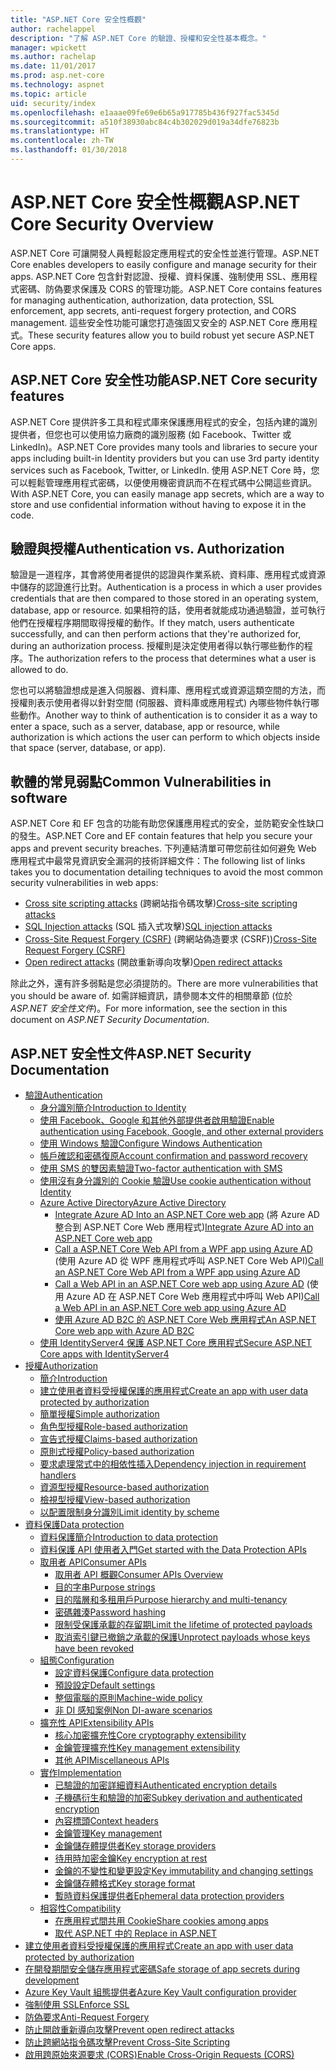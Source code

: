 ```yaml
---
title: "ASP.NET Core 安全性概觀"
author: rachelappel
description: "了解 ASP.NET Core 的驗證、授權和安全性基本概念。"
manager: wpickett
ms.author: rachelap
ms.date: 11/01/2017
ms.prod: asp.net-core
ms.technology: aspnet
ms.topic: article
uid: security/index
ms.openlocfilehash: e1aaae09fe69e6b65a917785b436f927fac5345d
ms.sourcegitcommit: a510f38930abc84c4b302029d019a34dfe76823b
ms.translationtype: HT
ms.contentlocale: zh-TW
ms.lasthandoff: 01/30/2018
---
```

# <a name="aspnet-core-security-overview"></a><span data-ttu-id="a4d7d-103">ASP.NET Core 安全性概觀</span><span class="sxs-lookup"><span data-stu-id="a4d7d-103">ASP.NET Core Security Overview</span></span>

<span data-ttu-id="a4d7d-104">ASP.NET Core 可讓開發人員輕鬆設定應用程式的安全性並進行管理。</span><span class="sxs-lookup"><span data-stu-id="a4d7d-104">ASP.NET Core enables developers to easily configure and manage security for their apps.</span></span> <span data-ttu-id="a4d7d-105">ASP.NET Core 包含針對認證、授權、資料保護、強制使用 SSL、應用程式密碼、防偽要求保護及 CORS 的管理功能。</span><span class="sxs-lookup"><span data-stu-id="a4d7d-105">ASP.NET Core contains features for managing authentication, authorization, data protection, SSL enforcement, app secrets, anti-request forgery protection, and CORS management.</span></span> <span data-ttu-id="a4d7d-106">這些安全性功能可讓您打造強固又安全的 ASP.NET Core 應用程式。</span><span class="sxs-lookup"><span data-stu-id="a4d7d-106">These security features allow you to build robust yet secure ASP.NET Core apps.</span></span> 

## <a name="aspnet-core-security-features"></a><span data-ttu-id="a4d7d-107">ASP.NET Core 安全性功能</span><span class="sxs-lookup"><span data-stu-id="a4d7d-107">ASP.NET Core security features</span></span>

<span data-ttu-id="a4d7d-108">ASP.NET Core 提供許多工具和程式庫來保護應用程式的安全，包括內建的識別提供者，但您也可以使用協力廠商的識別服務 (如 Facebook、Twitter 或 LinkedIn)。</span><span class="sxs-lookup"><span data-stu-id="a4d7d-108">ASP.NET Core provides many tools and libraries to secure your apps including built-in Identity providers but you can use 3rd party identity services such as Facebook, Twitter, or LinkedIn.</span></span> <span data-ttu-id="a4d7d-109">使用 ASP.NET Core 時，您可以輕鬆管理應用程式密碼，以便使用機密資訊而不在程式碼中公開這些資訊。</span><span class="sxs-lookup"><span data-stu-id="a4d7d-109">With ASP.NET Core, you can easily manage app secrets, which are a way to store and use confidential information without having to expose it in the code.</span></span> 

## <a name="authentication-vs-authorization"></a><span data-ttu-id="a4d7d-110">驗證與授權</span><span class="sxs-lookup"><span data-stu-id="a4d7d-110">Authentication vs. Authorization</span></span>

<span data-ttu-id="a4d7d-111">驗證是一道程序，其會將使用者提供的認證與作業系統、資料庫、應用程式或資源中儲存的認證進行比對。</span><span class="sxs-lookup"><span data-stu-id="a4d7d-111">Authentication is a process in which a user provides credentials that are then compared to those stored in an operating system, database, app or resource.</span></span> <span data-ttu-id="a4d7d-112">如果相符的話，使用者就能成功通過驗證，並可執行他們在授權程序期間取得授權的動作。</span><span class="sxs-lookup"><span data-stu-id="a4d7d-112">If they match, users authenticate successfully, and can then perform actions that they're authorized for, during an authorization process.</span></span> <span data-ttu-id="a4d7d-113">授權則是決定使用者得以執行哪些動作的程序。</span><span class="sxs-lookup"><span data-stu-id="a4d7d-113">The authorization refers to the process that determines what a user is allowed to do.</span></span> 

<span data-ttu-id="a4d7d-114">您也可以將驗證想成是進入伺服器、資料庫、應用程式或資源這類空間的方法，而授權則表示使用者得以針對空間 (伺服器、資料庫或應用程式) 內哪些物件執行哪些動作。</span><span class="sxs-lookup"><span data-stu-id="a4d7d-114">Another way to think of authentication is to consider it as a way to enter a space, such as a server, database, app or resource, while authorization is which actions the user can perform to which objects inside that space (server, database, or app).</span></span>

## <a name="common-vulnerabilities-in-software"></a><span data-ttu-id="a4d7d-115">軟體的常見弱點</span><span class="sxs-lookup"><span data-stu-id="a4d7d-115">Common Vulnerabilities in software</span></span>

<span data-ttu-id="a4d7d-116">ASP.NET Core 和 EF 包含的功能有助您保護應用程式的安全，並防範安全性缺口的發生。</span><span class="sxs-lookup"><span data-stu-id="a4d7d-116">ASP.NET Core and EF contain features that help you secure your apps and prevent security breaches.</span></span> <span data-ttu-id="a4d7d-117">下列連結清單可帶您前往如何避免 Web 應用程式中最常見資訊安全漏洞的技術詳細文件：</span><span class="sxs-lookup"><span data-stu-id="a4d7d-117">The following list of links takes you to documentation detailing techniques to avoid the most common security vulnerabilities in web apps:</span></span>

* <span data-ttu-id="a4d7d-118">[Cross site scripting attacks](https://docs.microsoft.com/aspnet/core/security/cross-site-scripting) (跨網站指令碼攻擊)</span><span class="sxs-lookup"><span data-stu-id="a4d7d-118">[Cross-site scripting attacks](https://docs.microsoft.com/aspnet/core/security/cross-site-scripting)</span></span>
* <span data-ttu-id="a4d7d-119">[SQL Injection attacks](https://docs.microsoft.com/ef/core/querying/raw-sql) (SQL 插入式攻擊)</span><span class="sxs-lookup"><span data-stu-id="a4d7d-119">[SQL injection attacks](https://docs.microsoft.com/ef/core/querying/raw-sql)</span></span>
* <span data-ttu-id="a4d7d-120">[Cross-Site Request Forgery (CSRF)](https://docs.microsoft.com/aspnet/core/security/anti-request-forgery) (跨網站偽造要求 (CSRF))</span><span class="sxs-lookup"><span data-stu-id="a4d7d-120">[Cross-Site Request Forgery (CSRF)](https://docs.microsoft.com/aspnet/core/security/anti-request-forgery)</span></span>
* <span data-ttu-id="a4d7d-121">[Open redirect attacks](https://docs.microsoft.com/aspnet/core/security/preventing-open-redirects) (開啟重新導向攻擊)</span><span class="sxs-lookup"><span data-stu-id="a4d7d-121">[Open redirect attacks](https://docs.microsoft.com/aspnet/core/security/preventing-open-redirects)</span></span>

<span data-ttu-id="a4d7d-122">除此之外，還有許多弱點是您必須提防的。</span><span class="sxs-lookup"><span data-stu-id="a4d7d-122">There are more vulnerabilities that you should be aware of.</span></span> <span data-ttu-id="a4d7d-123">如需詳細資訊，請參閱本文件的相關章節 (位於 *ASP.NET 安全性文件*)。</span><span class="sxs-lookup"><span data-stu-id="a4d7d-123">For more information, see the section in this document on *ASP.NET Security Documentation*.</span></span> 

## <a name="aspnet-security-documentation"></a><span data-ttu-id="a4d7d-124">ASP.NET 安全性文件</span><span class="sxs-lookup"><span data-stu-id="a4d7d-124">ASP.NET Security Documentation</span></span>

*   [<span data-ttu-id="a4d7d-125">驗證</span><span class="sxs-lookup"><span data-stu-id="a4d7d-125">Authentication</span></span>](authentication/index.md)
    *   [<span data-ttu-id="a4d7d-126">身分識別簡介</span><span class="sxs-lookup"><span data-stu-id="a4d7d-126">Introduction to Identity</span></span>](authentication/identity.md)
    *   [<span data-ttu-id="a4d7d-127">使用 Facebook、Google 和其他外部提供者啟用驗證</span><span class="sxs-lookup"><span data-stu-id="a4d7d-127">Enable authentication using Facebook, Google, and other external providers</span></span>](authentication/social/index.md)
    * [<span data-ttu-id="a4d7d-128">使用 Windows 驗證</span><span class="sxs-lookup"><span data-stu-id="a4d7d-128">Configure Windows Authentication</span></span>](authentication/windowsauth.md)
    *   [<span data-ttu-id="a4d7d-129">帳戶確認和密碼復原</span><span class="sxs-lookup"><span data-stu-id="a4d7d-129">Account confirmation and password recovery</span></span>](authentication/accconfirm.md)
    *   [<span data-ttu-id="a4d7d-130">使用 SMS 的雙因素驗證</span><span class="sxs-lookup"><span data-stu-id="a4d7d-130">Two-factor authentication with SMS</span></span>](authentication/2fa.md) 
    *   [<span data-ttu-id="a4d7d-131">使用沒有身分識別的 Cookie 驗證</span><span class="sxs-lookup"><span data-stu-id="a4d7d-131">Use cookie authentication without Identity</span></span>](authentication/cookie.md)
    *   [<span data-ttu-id="a4d7d-132">Azure Active Directory</span><span class="sxs-lookup"><span data-stu-id="a4d7d-132">Azure Active Directory</span></span>](authentication/azure-active-directory/index.md)
        *   <span data-ttu-id="a4d7d-133">[Integrate Azure AD Into an ASP.NET Core web app](https://azure.microsoft.com/documentation/samples/active-directory-dotnet-webapp-openidconnect-aspnetcore/) (將 Azure AD 整合到 ASP.NET Core Web 應用程式)</span><span class="sxs-lookup"><span data-stu-id="a4d7d-133">[Integrate Azure AD into an ASP.NET Core web app](https://azure.microsoft.com/documentation/samples/active-directory-dotnet-webapp-openidconnect-aspnetcore/)</span></span>
        *   <span data-ttu-id="a4d7d-134">[Call a ASP.NET Core Web API from a WPF app using Azure AD](https://azure.microsoft.com/documentation/samples/active-directory-dotnet-native-aspnetcore/) (使用 Azure AD 從 WPF 應用程式呼叫 ASP.NET Core Web API)</span><span class="sxs-lookup"><span data-stu-id="a4d7d-134">[Call an ASP.NET Core Web API from a WPF app using Azure AD](https://azure.microsoft.com/documentation/samples/active-directory-dotnet-native-aspnetcore/)</span></span>
        *   <span data-ttu-id="a4d7d-135">[Call a Web API in an ASP.NET Core web app using Azure AD](https://azure.microsoft.com/documentation/samples/active-directory-dotnet-webapp-webapi-openidconnect-aspnetcore/) (使用 Azure AD 在 ASP.NET Core Web 應用程式中呼叫 Web API)</span><span class="sxs-lookup"><span data-stu-id="a4d7d-135">[Call a Web API in an ASP.NET Core web app using Azure AD](https://azure.microsoft.com/documentation/samples/active-directory-dotnet-webapp-webapi-openidconnect-aspnetcore/)</span></span>
        *   [<span data-ttu-id="a4d7d-136">使用 Azure AD B2C 的 ASP.NET Core Web 應用程式</span><span class="sxs-lookup"><span data-stu-id="a4d7d-136">An ASP.NET Core web app with Azure AD B2C</span></span>](https://azure.microsoft.com/resources/samples/active-directory-b2c-dotnetcore-webapp/)
    *   [<span data-ttu-id="a4d7d-137">使用 IdentityServer4 保護 ASP.NET Core 應用程式</span><span class="sxs-lookup"><span data-stu-id="a4d7d-137">Secure ASP.NET Core apps with IdentityServer4</span></span>](https://identityserver4.readthedocs.io)
*   [<span data-ttu-id="a4d7d-138">授權</span><span class="sxs-lookup"><span data-stu-id="a4d7d-138">Authorization</span></span>](authorization/index.md)
    *   [<span data-ttu-id="a4d7d-139">簡介</span><span class="sxs-lookup"><span data-stu-id="a4d7d-139">Introduction</span></span>](authorization/introduction.md)
    *   [<span data-ttu-id="a4d7d-140">建立使用者資料受授權保護的應用程式</span><span class="sxs-lookup"><span data-stu-id="a4d7d-140">Create an app with user data protected by authorization</span></span>](xref:security/authorization/secure-data)
    *   [<span data-ttu-id="a4d7d-141">簡單授權</span><span class="sxs-lookup"><span data-stu-id="a4d7d-141">Simple authorization</span></span>](authorization/simple.md)
    *   [<span data-ttu-id="a4d7d-142">角色型授權</span><span class="sxs-lookup"><span data-stu-id="a4d7d-142">Role-based authorization</span></span>](authorization/roles.md)
    *   [<span data-ttu-id="a4d7d-143">宣告式授權</span><span class="sxs-lookup"><span data-stu-id="a4d7d-143">Claims-based authorization</span></span>](authorization/claims.md)
    *   [<span data-ttu-id="a4d7d-144">原則式授權</span><span class="sxs-lookup"><span data-stu-id="a4d7d-144">Policy-based authorization</span></span>](authorization/policies.md)
    *   [<span data-ttu-id="a4d7d-145">要求處理常式中的相依性插入</span><span class="sxs-lookup"><span data-stu-id="a4d7d-145">Dependency injection in requirement handlers</span></span>](authorization/dependencyinjection.md)
    *   [<span data-ttu-id="a4d7d-146">資源型授權</span><span class="sxs-lookup"><span data-stu-id="a4d7d-146">Resource-based authorization</span></span>](authorization/resourcebased.md)
    *   [<span data-ttu-id="a4d7d-147">檢視型授權</span><span class="sxs-lookup"><span data-stu-id="a4d7d-147">View-based authorization</span></span>](authorization/views.md)
    *   [<span data-ttu-id="a4d7d-148">以配置限制身分識別</span><span class="sxs-lookup"><span data-stu-id="a4d7d-148">Limit identity by scheme</span></span>](authorization/limitingidentitybyscheme.md)
*   [<span data-ttu-id="a4d7d-149">資料保護</span><span class="sxs-lookup"><span data-stu-id="a4d7d-149">Data protection</span></span>](data-protection/index.md)
    *   [<span data-ttu-id="a4d7d-150">資料保護簡介</span><span class="sxs-lookup"><span data-stu-id="a4d7d-150">Introduction to data protection</span></span>](data-protection/introduction.md)
    *   [<span data-ttu-id="a4d7d-151">資料保護 API 使用者入門</span><span class="sxs-lookup"><span data-stu-id="a4d7d-151">Get started with the Data Protection APIs</span></span>](data-protection/using-data-protection.md)
    *   [<span data-ttu-id="a4d7d-152">取用者 API</span><span class="sxs-lookup"><span data-stu-id="a4d7d-152">Consumer APIs</span></span>](data-protection/consumer-apis/index.md)
        *   [<span data-ttu-id="a4d7d-153">取用者 API 概觀</span><span class="sxs-lookup"><span data-stu-id="a4d7d-153">Consumer APIs Overview</span></span>](data-protection/consumer-apis/overview.md)
        *   [<span data-ttu-id="a4d7d-154">目的字串</span><span class="sxs-lookup"><span data-stu-id="a4d7d-154">Purpose strings</span></span>](data-protection/consumer-apis/purpose-strings.md)
        *   [<span data-ttu-id="a4d7d-155">目的階層和多租用戶</span><span class="sxs-lookup"><span data-stu-id="a4d7d-155">Purpose hierarchy and multi-tenancy</span></span>](data-protection/consumer-apis/purpose-strings-multitenancy.md)
        *   [<span data-ttu-id="a4d7d-156">密碼雜湊</span><span class="sxs-lookup"><span data-stu-id="a4d7d-156">Password hashing</span></span>](data-protection/consumer-apis/password-hashing.md)
        *   [<span data-ttu-id="a4d7d-157">限制受保護承載的存留期</span><span class="sxs-lookup"><span data-stu-id="a4d7d-157">Limit the lifetime of protected payloads</span></span>](data-protection/consumer-apis/limited-lifetime-payloads.md)
        *   [<span data-ttu-id="a4d7d-158">取消索引鍵已撤銷之承載的保護</span><span class="sxs-lookup"><span data-stu-id="a4d7d-158">Unprotect payloads whose keys have been revoked</span></span>](data-protection/consumer-apis/dangerous-unprotect.md)
    *   [<span data-ttu-id="a4d7d-159">組態</span><span class="sxs-lookup"><span data-stu-id="a4d7d-159">Configuration</span></span>](data-protection/configuration/index.md)
        *   [<span data-ttu-id="a4d7d-160">設定資料保護</span><span class="sxs-lookup"><span data-stu-id="a4d7d-160">Configure data protection</span></span>](data-protection/configuration/overview.md)
        *   [<span data-ttu-id="a4d7d-161">預設設定</span><span class="sxs-lookup"><span data-stu-id="a4d7d-161">Default settings</span></span>](data-protection/configuration/default-settings.md)
        *   [<span data-ttu-id="a4d7d-162">整個電腦的原則</span><span class="sxs-lookup"><span data-stu-id="a4d7d-162">Machine-wide policy</span></span>](data-protection/configuration/machine-wide-policy.md)
        *   [<span data-ttu-id="a4d7d-163">非 DI 感知案例</span><span class="sxs-lookup"><span data-stu-id="a4d7d-163">Non DI-aware scenarios</span></span>](data-protection/configuration/non-di-scenarios.md)
    *   [<span data-ttu-id="a4d7d-164">擴充性 API</span><span class="sxs-lookup"><span data-stu-id="a4d7d-164">Extensibility APIs</span></span>](data-protection/extensibility/index.md)
        *   [<span data-ttu-id="a4d7d-165">核心加密擴充性</span><span class="sxs-lookup"><span data-stu-id="a4d7d-165">Core cryptography extensibility</span></span>](data-protection/extensibility/core-crypto.md)
        *   [<span data-ttu-id="a4d7d-166">金鑰管理擴充性</span><span class="sxs-lookup"><span data-stu-id="a4d7d-166">Key management extensibility</span></span>](data-protection/extensibility/key-management.md)
        *   [<span data-ttu-id="a4d7d-167">其他 API</span><span class="sxs-lookup"><span data-stu-id="a4d7d-167">Miscellaneous APIs</span></span>](data-protection/extensibility/misc-apis.md)
    *   [<span data-ttu-id="a4d7d-168">實作</span><span class="sxs-lookup"><span data-stu-id="a4d7d-168">Implementation</span></span>](data-protection/implementation/index.md)
        *   [<span data-ttu-id="a4d7d-169">已驗證的加密詳細資料</span><span class="sxs-lookup"><span data-stu-id="a4d7d-169">Authenticated encryption details</span></span>](data-protection/implementation/authenticated-encryption-details.md)
        *   [<span data-ttu-id="a4d7d-170">子機碼衍生和驗證的加密</span><span class="sxs-lookup"><span data-stu-id="a4d7d-170">Subkey derivation and authenticated encryption</span></span>](data-protection/implementation/subkeyderivation.md)
        *   [<span data-ttu-id="a4d7d-171">內容標頭</span><span class="sxs-lookup"><span data-stu-id="a4d7d-171">Context headers</span></span>](data-protection/implementation/context-headers.md)
        *   [<span data-ttu-id="a4d7d-172">金鑰管理</span><span class="sxs-lookup"><span data-stu-id="a4d7d-172">Key management</span></span>](data-protection/implementation/key-management.md)
        *   [<span data-ttu-id="a4d7d-173">金鑰儲存體提供者</span><span class="sxs-lookup"><span data-stu-id="a4d7d-173">Key storage providers</span></span>](data-protection/implementation/key-storage-providers.md)
        *   [<span data-ttu-id="a4d7d-174">待用時加密金鑰</span><span class="sxs-lookup"><span data-stu-id="a4d7d-174">Key encryption at rest</span></span>](data-protection/implementation/key-encryption-at-rest.md)
        *   [<span data-ttu-id="a4d7d-175">金鑰的不變性和變更設定</span><span class="sxs-lookup"><span data-stu-id="a4d7d-175">Key immutability and changing settings</span></span>](data-protection/implementation/key-immutability.md)
        *   [<span data-ttu-id="a4d7d-176">金鑰儲存體格式</span><span class="sxs-lookup"><span data-stu-id="a4d7d-176">Key storage format</span></span>](data-protection/implementation/key-storage-format.md)
        *   [<span data-ttu-id="a4d7d-177">暫時資料保護提供者</span><span class="sxs-lookup"><span data-stu-id="a4d7d-177">Ephemeral data protection providers</span></span>](data-protection/implementation/key-storage-ephemeral.md)
    *   [<span data-ttu-id="a4d7d-178">相容性</span><span class="sxs-lookup"><span data-stu-id="a4d7d-178">Compatibility</span></span>](data-protection/compatibility/index.md)
        *   [<span data-ttu-id="a4d7d-179">在應用程式間共用 Cookie</span><span class="sxs-lookup"><span data-stu-id="a4d7d-179">Share cookies among apps</span></span>](data-protection/compatibility/cookie-sharing.md)
        *   [<span data-ttu-id="a4d7d-180">取代 ASP.NET 中的 <machineKey></span><span class="sxs-lookup"><span data-stu-id="a4d7d-180">Replace <machineKey> in ASP.NET</span></span>](data-protection/compatibility/replacing-machinekey.md)
*   [<span data-ttu-id="a4d7d-181">建立使用者資料受授權保護的應用程式</span><span class="sxs-lookup"><span data-stu-id="a4d7d-181">Create an app with user data protected by authorization</span></span>](xref:security/authorization/secure-data)
*   [<span data-ttu-id="a4d7d-182">在開發期間安全儲存應用程式密碼</span><span class="sxs-lookup"><span data-stu-id="a4d7d-182">Safe storage of app secrets during development</span></span>](app-secrets.md)
*   [<span data-ttu-id="a4d7d-183">Azure Key Vault 組態提供者</span><span class="sxs-lookup"><span data-stu-id="a4d7d-183">Azure Key Vault configuration provider</span></span>](key-vault-configuration.md)
*   [<span data-ttu-id="a4d7d-184">強制使用 SSL</span><span class="sxs-lookup"><span data-stu-id="a4d7d-184">Enforce SSL</span></span>](enforcing-ssl.md)
*   [<span data-ttu-id="a4d7d-185">防偽要求</span><span class="sxs-lookup"><span data-stu-id="a4d7d-185">Anti-Request Forgery</span></span>](anti-request-forgery.md)
*   [<span data-ttu-id="a4d7d-186">防止開啟重新導向攻擊</span><span class="sxs-lookup"><span data-stu-id="a4d7d-186">Prevent open redirect attacks</span></span>](preventing-open-redirects.md)
*   [<span data-ttu-id="a4d7d-187">防止跨網站指令碼攻擊</span><span class="sxs-lookup"><span data-stu-id="a4d7d-187">Prevent Cross-Site Scripting</span></span>](cross-site-scripting.md)
*   [<span data-ttu-id="a4d7d-188">啟用跨原始來源要求 (CORS)</span><span class="sxs-lookup"><span data-stu-id="a4d7d-188">Enable Cross-Origin Requests (CORS)</span></span>](cors.md)
